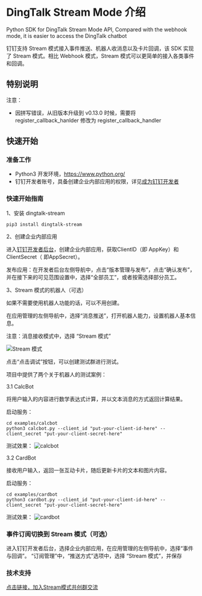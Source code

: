 # DingTalk Stream Mode 介绍

Python SDK for DingTalk Stream Mode API, Compared with the webhook mode, it is easier to access the DingTalk chatbot

钉钉支持 Stream 模式接入事件推送、机器人收消息以及卡片回调，该 SDK 实现了 Stream 模式。相比 Webhook 模式，Stream 模式可以更简单的接入各类事件和回调。

## 特别说明

注意：

* 因拼写错误，从旧版本升级到 v0.13.0 时候，需要将 register_callback_hanlder 修改为 register_callback_handler 


## 快速开始

### 准备工作

* Python3 开发环境，https://www.python.org/
* 钉钉开发者账号，具备创建企业内部应用的权限，详见[成为钉钉开发者](https://open.dingtalk.com/document/orgapp/become-a-dingtalk-developer)

### 快速开始指南

1、安装 dingtalk-stream

```Shell
pip3 install dingtalk-stream
```

2、创建企业内部应用

进入[钉钉开发者后台](https://open-dev.dingtalk.com/)，创建企业内部应用，获取ClientID（即 AppKey）和ClientSecret（ 即AppSecret）。

发布应用：在开发者后台左侧导航中，点击“版本管理与发布”，点击“确认发布”，并在接下来的可见范围设置中，选择“全部员工”，或者按需选择部分员工。


3、Stream 模式的机器人（可选）

如果不需要使用机器人功能的话，可以不用创建。

在应用管理的左侧导航中，选择“消息推送”，打开机器人能力，设置机器人基本信息。

注意：消息接收模式中，选择 “Stream 模式”

![Stream 模式](https://img.alicdn.com/imgextra/i3/O1CN01XL4piO1lkYX2F6sW6_!!6000000004857-0-tps-896-522.jpg)

点击“点击调试”按钮，可以创建测试群进行测试。

项目中提供了两个关于机器人的测试案例：

3.1 CalcBot

将用户输入的内容进行数学表达式计算，并以文本消息的方式返回计算结果。

启动服务：
```Shell
cd examples/calcbot
python3 calcbot.py --client_id "put-your-client-id-here" --client_secret "put-your-client-secret-here"
```

测试效果：
![calcbot](https://s1.ax1x.com/2023/05/16/p92jjIJ.png)

3.2 CardBot

接收用户输入，返回一张互动卡片，随后更新卡片的文本和图片内容。

启动服务：
```Shell
cd examples/cardbot
python3 cardbot.py --client_id "put-your-client-id-here" --client_secret "put-your-client-secret-here"
```

测试效果：
![cardbot](https://img.alicdn.com/imgextra/i2/O1CN012Va01a24FOHrQQnWy_!!6000000007361-0-tps-2184-1296.jpg)



### 事件订阅切换到 Stream 模式（可选）

进入钉钉开发者后台，选择企业内部应用，在应用管理的左侧导航中，选择“事件与回调”。
“订阅管理”中，“推送方式”选项中，选择 “Stream 模式”，并保存


### 技术支持

[点击链接，加入Stream模式共创群交流](https://open-dingtalk.github.io/developerpedia/docs/explore/support/?via=moon-group)
